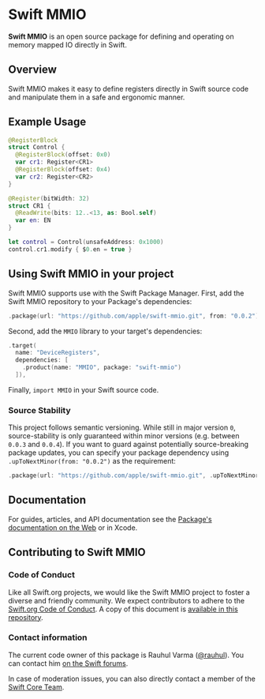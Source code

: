 # Swift MMIO

**Swift MMIO** is an open source package for defining and operating on memory mapped IO directly in Swift. 

## Overview

Swift MMIO makes it easy to define registers directly in Swift source code and manipulate them in a safe and ergonomic manner.

## Example Usage

```swift
@RegisterBlock
struct Control {
  @RegisterBlock(offset: 0x0)
  var cr1: Register<CR1>
  @RegisterBlock(offset: 0x4)
  var cr2: Register<CR2>
}

@Register(bitWidth: 32)
struct CR1 {
  @ReadWrite(bits: 12..<13, as: Bool.self)
  var en: EN
}

let control = Control(unsafeAddress: 0x1000)
control.cr1.modify { $0.en = true }
```

## Using Swift MMIO in your project

Swift MMIO supports use with the Swift Package Manager. First, add the Swift MMIO repository to your Package's dependencies:

```swift
.package(url: "https://github.com/apple/swift-mmio.git", from: "0.0.2"),
```

Second, add the `MMIO` library to your target's dependencies:

```swift
.target(
  name: "DeviceRegisters",
  dependencies: [
    .product(name: "MMIO", package: "swift-mmio")
  ]),
```

Finally, `import MMIO` in your Swift source code.

### Source Stability 

This project follows semantic versioning. While still in major version `0`, source-stability is only guaranteed within minor versions (e.g. between `0.0.3` and `0.0.4`). If you want to guard against potentially source-breaking package updates, you can specify your package dependency using `.upToNextMinor(from: "0.0.2")` as the requirement:

```swift
.package(url: "https://github.com/apple/swift-mmio.git", .upToNextMinor(from: "0.0.2")),
```

## Documentation

For guides, articles, and API documentation see the [Package's documentation on the Web][docs] or in Xcode.

[docs]: https://swiftpackageindex.com/apple/swift-mmio/documentation/mmio

## Contributing to Swift MMIO

### Code of Conduct

Like all Swift.org projects, we would like the Swift MMIO project to foster a diverse and friendly community. We expect contributors to adhere to the [Swift.org Code of Conduct](https://swift.org/code-of-conduct/). A copy of this document is [available in this repository][coc].

[coc]: CODE_OF_CONDUCT.md

### Contact information

The current code owner of this package is Rauhul Varma ([@rauhul](https://github.com/rauhul)). You can contact him [on the Swift forums](https://forums.swift.org/u/rauhul/summary).

In case of moderation issues, you can also directly contact a member of the [Swift Core Team](https://swift.org/community/#community-structure).
